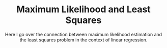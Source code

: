 ---
layout: post
title: Maximum Likelihood and Least Squares
subtitle: Here I go over the connection between maximum likelihood estimation and the least squares problem in the context of linear regression.
---